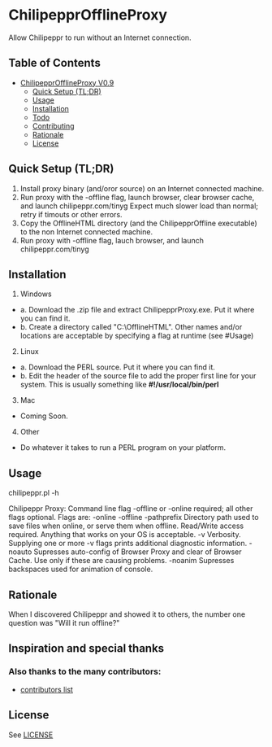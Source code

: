 # ChilipepprOfflineProxy
Allow Chilipeppr to run without an Internet connection. 

## Table of Contents

- [ChilipepprOfflineProxy V0.9](#)
	- [Quick Setup (TL;DR)](#quick-setup)
	- [Usage](#usage)
	- [Installation](#installation)
	- [Todo](#todo)
	- [Contributing](#contributing)
	- [Rationale](#rationale)
	- [License](#license)


<a name="quick-setup"></a>
## Quick Setup (TL;DR)

1. Install proxy binary (and/oror source) on an Internet connected machine. 
2. Run proxy with the -offline flag, launch browser, clear browser cache, and launch chilipeppr.com/tinyg
   Expect much slower load than normal; retry if timouts or other errors. 
3. Copy the OfflineHTML directory (and the ChilipepprOffline executable) to the non Internet connected machine. 
4. Run proxy with -offline flag, lauch browser, and launch chilipeppr.com/tinyg

## Installation

1. Windows
  * a. Download the .zip file and extract ChilipepprProxy.exe.  Put it where you can find it.
  * b. Create a directory called "C:\OfflineHTML".  Other names and/or locations are acceptable by specifying a flag at runtime (see #Usage)
2. Linux
  * a. Download the PERL source.  Put it where you can find it. 
  * b. Edit the header of the source file to add the proper first line for your system.  This is usually something like **#!/usr/local/bin/perl**
3. Mac
  * Coming Soon. 
4. Other
  * Do whatever it takes to run a PERL program on your platform. 
## Usage

chilipeppr.pl -h

Chilipeppr Proxy: Command line flag -offline or -online required; all other flags optional.
  Flags are:
  -online
  -offline
  -pathprefix    Directory path used to save files when online, or serve them when offline. Read/Write access required.   Anything that works on your OS is acceptable.
  -v             Verbosity. Supplying one or more -v flags prints additional diagnostic information.
  -noauto        Supresses auto-config of Browser Proxy and clear of Browser Cache. Use only if these are causing problems.
  -noanim        Supresses backspaces used for animation of console.


## Rationale

When I discovered Chilipeppr and showed it to others, the number one question was "Will it run offline?"

## Inspiration and special thanks

### Also thanks to the many contributors:
* [contributors list](https://github.com/DanalEstes/ChilipepprOfflineProxy/graphs/contributors)

## License

See [LICENSE](LICENSE)
